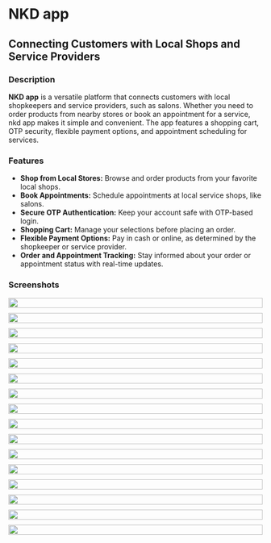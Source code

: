 # NKD app
## Connecting Customers with Local Shops and Service Providers

### Description
**NKD app** is a versatile platform that connects customers with local shopkeepers and service providers, such as salons. Whether you need to order products from nearby stores or book an appointment for a service, nkd app makes it simple and convenient. The app features a shopping cart, OTP security, flexible payment options, and appointment scheduling for services.

### Features
- **Shop from Local Stores:** Browse and order products from your favorite local shops.
- **Book Appointments:** Schedule appointments at local service shops, like salons.
- **Secure OTP Authentication:** Keep your account safe with OTP-based login.
- **Shopping Cart:** Manage your selections before placing an order.
- **Flexible Payment Options:** Pay in cash or online, as determined by the shopkeeper or service provider.
- **Order and Appointment Tracking:** Stay informed about your order or appointment status with real-time updates.

### Screenshots

<div style="display: flex; flex-wrap: wrap; gap: 10px;">
  <div style="flex: 1; min-width: 300px;">
    <img src="screenshots/page1.png" width="100%" style="display: block;" />
  </div>
  <div style="flex: 1; min-width: 300px;">
    <img src="screenshots/page2.png" width="100%" style="display: block;" />
  </div>
</div>

<div style="display: flex; flex-wrap: wrap; gap: 10px; margin-top: 10px;">
  <div style="flex: 1; min-width: 300px;">
    <img src="screenshots/page3.png" width="100%" style="display: block;" />
  </div>
  <div style="flex: 1; min-width: 300px;">
    <img src="screenshots/page4.png" width="100%" style="display: block;" />
  </div>
</div>

<div style="display: flex; flex-wrap: wrap; gap: 10px; margin-top: 10px;">
  <div style="flex: 1; min-width: 300px;">
    <img src="screenshots/page5.png" width="100%" style="display: block;" />
  </div>
  <div style="flex: 1; min-width: 300px;">
    <img src="screenshots/page6.png" width="100%" style="display: block;" />
  </div>
</div>

<div style="display: flex; flex-wrap: wrap; gap: 10px; margin-top: 10px;">
  <div style="flex: 1; min-width: 300px;">
    <img src="screenshots/page7.png" width="100%" style="display: block;" />
  </div>
  <div style="flex: 1; min-width: 300px;">
    <img src="screenshots/page8.png" width="100%" style="display: block;" />
  </div>
</div>

<div style="display: flex; flex-wrap: wrap; gap: 10px; margin-top: 10px;">
  <div style="flex: 1; min-width: 300px;">
    <img src="screenshots/page9.png" width="100%" style="display: block;" />
  </div>
  <div style="flex: 1; min-width: 300px;">
    <img src="screenshots/page10.png" width="100%" style="display: block;" />
  </div>
</div>

<div style="display: flex; flex-wrap: wrap; gap: 10px; margin-top: 10px;">
  <div style="flex: 1; min-width: 300px;">
    <img src="screenshots/page11.png" width="100%" style="display: block;" />
  </div>
  <div style="flex: 1; min-width: 300px;">
    <img src="screenshots/page12.png" width="100%" style="display: block;" />
  </div>
</div>

<div style="display: flex; flex-wrap: wrap; gap: 10px; margin-top: 10px;">
  <div style="flex: 1; min-width: 300px;">
    <img src="screenshots/page13.png" width="100%" style="display: block;" />
  </div>
  <div style="flex: 1; min-width: 300px;">
    <img src="screenshots/page14.png" width="100%" style="display: block;" />
  </div>
</div>

<div style="display: flex; flex-wrap: wrap; gap: 10px; margin-top: 10px;">
  <div style="flex: 1; min-width: 300px;">
    <img src="screenshots/page15.png" width="100%" style="display: block;" />
  </div>
  <div style="flex: 1; min-width: 300px;">
    <img src="screenshots/page16.png" width="100%" style="display: block;" />
  </div>
</div>



 

 
